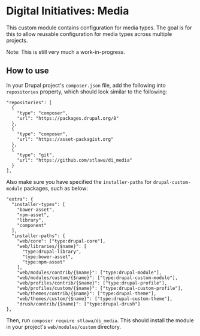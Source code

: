 # Digital Initiatives: Media

This custom module contains configuration for media types. The goal is for this to allow reusable configuration for media types across multiple projects.

Note: This is still very much a work-in-progress.

## How to use

In your Drupal project's `composer.json` file, add the following into `repositories` property, which should look similar to the following:

```
"repositories": [
  {
    "type": "composer",
    "url": "https://packages.drupal.org/8"
  },
  {
    "type": "composer",
    "url": "https://asset-packagist.org"
  },
  {
    "type": "git",
    "url": "https://github.com/stlawu/di_media"
  }
],
```

Also make sure you have specified the `installer-paths` for `drupal-custom-module` packages, such as below: 

```
"extra": {
  "installer-types": [
    "bower-asset",
    "npm-asset",
    "library",
    "component"
  ],
  "installer-paths": {
    "web/core": ["type:drupal-core"],
    "web/libraries/{$name}": [
      "type:drupal-library", 
      "type:bower-asset", 
      "type:npm-asset"
    ],
    "web/modules/contrib/{$name}": ["type:drupal-module"],
    "web/modules/custom/{$name}": ["type:drupal-custom-module"],
    "web/profiles/contrib/{$name}": ["type:drupal-profile"],
    "web/profiles/custom/{$name}": ["type:drupal-custom-profile"],
    "web/themes/contrib/{$name}": ["type:drupal-theme"],
    "web/themes/custom/{$name}": ["type:drupal-custom-theme"],
    "drush/contrib/{$name}": ["type:drupal-drush"]
},

```

Then, run `composer require stlawu/di_media`. This should install the module in your project's `web/modules/custom` directory.